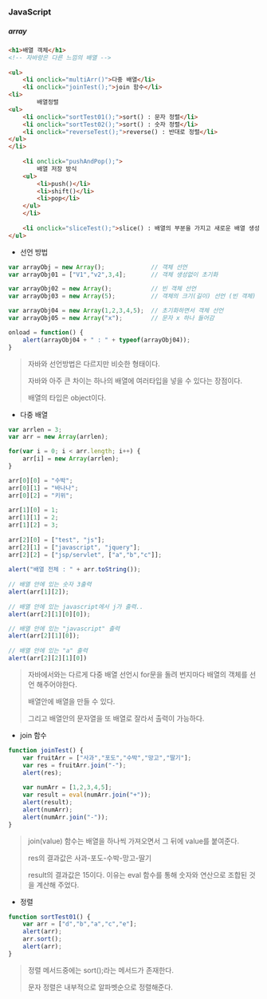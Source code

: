 ### JavaScript

##### array

```html
<h1>배열 객체</h1>
<!-- 자바랑은 다른 느낌의 배열 -->
	
<ul>
	<li onclick="multiArr()">다중 배열</li>
	<li onclick="joinTest();">join 함수</li>
<li>
		배열정렬
<ul>
	<li onclick="sortTest01();">sort() : 문자 정렬</li>
	<li onclick="sortTest02();">sort() : 숫자 정렬</li>
	<li onclick="reverseTest();">reverse() : 반대로 정렬</li>
</ul>
</li>
		
	<li onclick="pushAndPop();">
		배열 저장 방식
	<ul>
		<li>push()</li>
		<li>shift()</li>
		<li>pop</li>
	</ul>
	</li>
		
	<li onclick="sliceTest();">slice() : 배열의 부분을 가지고 새로운 배열 생성 </li>
</ul>

```



- 선언 방법

```javascript
var arrayObj = new Array();				// 객체 선언
var arrayObj01 = ["V1","v2",3,4];		// 객체 생성없이 초기화

var arrayObj02 = new Array();			// 빈 객체 선언
var arrayObj03 = new Array(5);			// 객체의 크기(길이) 선언 (빈 객체)

var arrayObj04 = new Array(1,2,3,4,5);	// 초기화하면서 객체 선언
var arrayObj05 = new Array("x");		// 문자 x 하나 들어감

onload = function() {
    alert(arrayObj04 + " : " + typeof(arrayObj04));
}
```

> 자바와 선언방법은 다르지만 비슷한 형태이다.
>
> 자바와 아주 큰 차이는 하나의 배열에 여러타입을 넣을 수 있다는 장점이다.
>
> 배열의 타입은 object이다.



- 다중 배열

```javascript
var arrlen = 3;
var arr = new Array(arrlen);

for(var i = 0; i < arr.length; i++) {
    arr[i] = new Array(arrlen);
}

arr[0][0] = "수박";
arr[0][1] = "바나나";
arr[0][2] = "키위";
		
arr[1][0] = 1;
arr[1][1] = 2;
arr[1][2] = 3;
		
arr[2][0] = ["test", "js"];
arr[2][1] = ["javascript", "jquery"];
arr[2][2] = ["jsp/servlet", ["a","b","c"]];
		
alert("배열 전체 : " + arr.toString());
		
// 배열 안에 있는 숫자 3출력
alert(arr[1][2]);
		
// 배열 안에 있는 javascript에서 j가 출력..
alert(arr[2][1][0][0]);

// 배열 안에 있는 "javascript" 출력
alert(arr[2][1][0]);
		
// 배열 안에 있는 "a" 출력
alert(arr[2][2][1][0])
```

> 자바에서와는 다르게 다중 배열 선언시 for문을 돌려 번지마다 배열의 객체를 선언 해주어야한다.
>
> 배열안에 배열을 만들 수 있다.
>
> 그리고 배열안의 문자열을 또 배열로 잘라서 출력이 가능하다.



- join 함수

```javascript
function joinTest() {
    var fruitArr = ["사과","포도","수박","망고","딸기"];
    var res = fruitArr.join("-");
    alert(res);
    
    var numArr = [1,2,3,4,5];
    var result = eval(numArr.join("+"));
    alert(result);
    alert(numArr);
    alert(numArr.join("-"));
}
```

> join(value) 함수는 배열을 하나씩 가져오면서 그 뒤에 value를 붙여준다.
>
> res의 결과값은 사과-포도-수박-망고-딸기
>
> result의 결과값은 15이다. 이유는 eval 함수를 통해 숫자와 연산으로 조합된 것을 계산해 주었다.



- 정렬

```javascript
function sortTest01() {
    var arr = ["d","b","a","c","e"];
    alert(arr);
    arr.sort();
    alert(arr);
}
```

> 정렬 메서드중에는 sort();라는 메서드가 존재한다.
>
> 문자 정렬은 내부적으로 알파벳순으로 정렬해준다.

